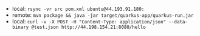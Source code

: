 - local: `rsync -vr src pom.xml ubuntu@44.193.91.180:`
- remote: `mvn package && java -jar target/quarkus-app/quarkus-run.jar`
- local: `curl -v -X POST -H "Content-Type: application/json" --data-binary @test.json http://44.198.154.21:8080/hello`


